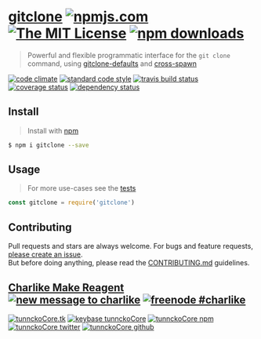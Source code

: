 # [gitclone][author-www-url] [![npmjs.com][npmjs-img]][npmjs-url] [![The MIT License][license-img]][license-url] [![npm downloads][downloads-img]][downloads-url] 

> Powerful and flexible programmatic interface for the `git clone` command, using [gitclone-defaults][] and [cross-spawn][]

[![code climate][codeclimate-img]][codeclimate-url] [![standard code style][standard-img]][standard-url] [![travis build status][travis-img]][travis-url] [![coverage status][coveralls-img]][coveralls-url] [![dependency status][david-img]][david-url]

## Install
> Install with [npm](https://www.npmjs.com/)

```sh
$ npm i gitclone --save
```

## Usage
> For more use-cases see the [tests](./test.js)

```js
const gitclone = require('gitclone')
```

## Contributing
Pull requests and stars are always welcome. For bugs and feature requests, [please create an issue](https://github.com/tunnckoCore/gitclone/issues/new).  
But before doing anything, please read the [CONTRIBUTING.md](./CONTRIBUTING.md) guidelines.

## [Charlike Make Reagent](http://j.mp/1stW47C) [![new message to charlike][new-message-img]][new-message-url] [![freenode #charlike][freenode-img]][freenode-url]

[![tunnckoCore.tk][author-www-img]][author-www-url] [![keybase tunnckoCore][keybase-img]][keybase-url] [![tunnckoCore npm][author-npm-img]][author-npm-url] [![tunnckoCore twitter][author-twitter-img]][author-twitter-url] [![tunnckoCore github][author-github-img]][author-github-url]

[npmjs-url]: https://www.npmjs.com/package/gitclone
[npmjs-img]: https://img.shields.io/npm/v/gitclone.svg?label=gitclone

[license-url]: https://github.com/tunnckoCore/gitclone/blob/master/LICENSE
[license-img]: https://img.shields.io/npm/l/gitclone.svg

[downloads-url]: https://www.npmjs.com/package/gitclone
[downloads-img]: https://img.shields.io/npm/dm/gitclone.svg

[codeclimate-url]: https://codeclimate.com/github/tunnckoCore/gitclone
[codeclimate-img]: https://img.shields.io/codeclimate/github/tunnckoCore/gitclone.svg

[travis-url]: https://travis-ci.org/tunnckoCore/gitclone
[travis-img]: https://img.shields.io/travis/tunnckoCore/gitclone/master.svg

[coveralls-url]: https://coveralls.io/r/tunnckoCore/gitclone
[coveralls-img]: https://img.shields.io/coveralls/tunnckoCore/gitclone.svg

[david-url]: https://david-dm.org/tunnckoCore/gitclone
[david-img]: https://img.shields.io/david/tunnckoCore/gitclone.svg

[standard-url]: https://github.com/feross/standard
[standard-img]: https://img.shields.io/badge/code%20style-standard-brightgreen.svg

[author-www-url]: http://www.tunnckocore.tk
[author-www-img]: https://img.shields.io/badge/www-tunnckocore.tk-fe7d37.svg

[keybase-url]: https://keybase.io/tunnckocore
[keybase-img]: https://img.shields.io/badge/keybase-tunnckocore-8a7967.svg

[author-npm-url]: https://www.npmjs.com/~tunnckocore
[author-npm-img]: https://img.shields.io/badge/npm-~tunnckocore-cb3837.svg

[author-twitter-url]: https://twitter.com/tunnckoCore
[author-twitter-img]: https://img.shields.io/badge/twitter-@tunnckoCore-55acee.svg

[author-github-url]: https://github.com/tunnckoCore
[author-github-img]: https://img.shields.io/badge/github-@tunnckoCore-4183c4.svg

[freenode-url]: http://webchat.freenode.net/?channels=charlike
[freenode-img]: https://img.shields.io/badge/freenode-%23charlike-5654a4.svg

[new-message-url]: https://github.com/tunnckoCore/ama
[new-message-img]: https://img.shields.io/badge/ask%20me-anything-green.svg

[cross-spawn]: https://github.com/IndigoUnited/node-cross-spawn
[gitclone-defaults]: https://github.com/tunnckocore/gitclone-defaults
